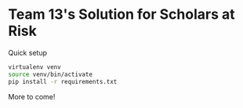 # Team 13's Solution for Scholars at Risk

Quick setup

```sh
virtualenv venv
source venv/bin/activate
pip install -r requirements.txt
```

More to come!
